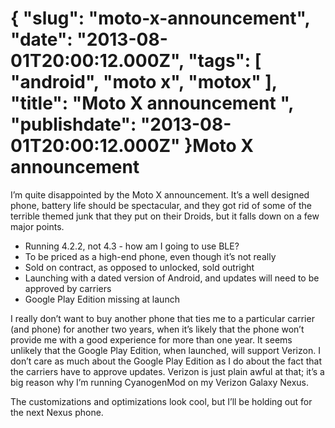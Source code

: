 {
    "slug": "moto-x-announcement",
    "date": "2013-08-01T20:00:12.000Z",
    "tags": [
        "android",
        "moto x",
        "motox"
    ],
    "title": "Moto X announcement ",
    "publishdate": "2013-08-01T20:00:12.000Z"
}Moto X announcement 
====================




<p>I&rsquo;m quite disappointed by the Moto X announcement. It&rsquo;s a well designed phone, battery life should be spectacular, and they got rid of some of the terrible themed junk that they put on their Droids, but it falls down on a few major points.</p>

<ul><li>Running 4.2.2, not 4.3 - how am I going to use BLE?</li>
<li>To be priced as a high-end phone, even though it&rsquo;s not really</li>
<li>Sold on contract, as opposed to unlocked, sold outright</li>
<li>Launching with a dated version of Android, and updates will need to be approved by carriers</li>
<li>Google Play Edition missing at launch </li>
</ul><p>I really don&rsquo;t want to buy another phone that ties me to a particular carrier (and phone) for another two years, when it&rsquo;s likely that the phone won&rsquo;t provide me with a good experience for more than one year. It seems unlikely that the Google Play Edition, when launched, will support Verizon. I don&rsquo;t care as much about the Google Play Edition as I do about the fact that the carriers have to approve updates. Verizon is just plain awful at that; it&rsquo;s a big reason why I&rsquo;m running CyanogenMod on my Verizon Galaxy Nexus.</p>

<p>The customizations and optimizations look cool, but I&rsquo;ll be holding out for the next Nexus phone.</p>
